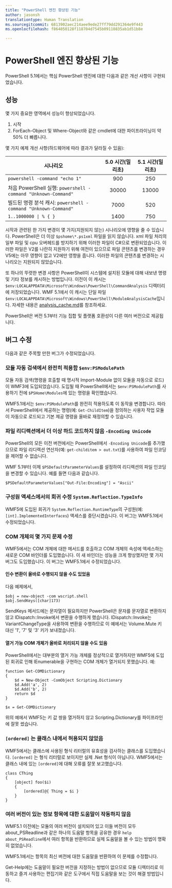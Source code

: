 ```yaml
---
title: "PowerShell 엔진 향상된 기능"
author: jasonsh
translationtype: Human Translation
ms.sourcegitcommit: 6813902aec214aee9ede27ff79dd291364e9f443
ms.openlocfilehash: f864850128f118704d7545b09110835ab1d51b8e

---
```


# PowerShell 엔진 향상된 기능 #

PowerShell 5.1에서는 핵심 PowerShell 엔진에 대한 다음과 같은 개선 사항이 구현되었습니다.


## 성능 ##

몇 가지 중요한 영역에서 성능이 향상되었습니다.

1. 시작
2. ForEach-Object 및 Where-Object와 같은 cmdlet에 대한 파이프라이닝이 약 50% 더 빠릅니다. 

몇 가지 예제 개선 사항(하드웨어에 따라 결과가 달라질 수 있음): 

| 시나리오 | 5.0 시간(밀리초) | 5.1 시간(밀리초) |
| -------- | :---------------: | :---------------: |
| `powershell -command "echo 1"` | 900 | 250 |
| 처음 PowerShell 실행: `powershell -command "Unknown-Command"` | 30000 | 13000 |
| 빌드된 명령 분석 캐시: `powershell -command "Unknown-Command"` | 7000 | 520 |
| <code>1..1000000 &#124; % { }</code> | 1400 | 750 |
  
시작과 관련된 한 가지 변경이 몇 가지(지원되지 않는) 시나리오에 영향을 줄 수 있습니다. PowerShell은 더 이상 `$pshome\*.ps1xml` 파일을 읽지 않습니다. xml 파일 처리의 일부 파일 및 cpu 오버헤드를 방지하기 위해 이러한 파일이 C#으로 변환되었습니다. 이러한 파일은 V2를 나란히 지원하기 위해 여전이 있으므로 파일 콘텐츠를 변경하는 경우 V5에는 아무 영향이 없고 V2에만 영향을 줍니다. 이러한 파일의 콘텐츠를 변경하는 시나리오는 지원되지 않았습니다.

또 하나의 뚜렷한 변경 사항은 PowerShell이 시스템에 설치된 모듈에 대해 내보낸 명령 및 기타 정보를 캐시하는 방법입니다. 이전이 이 캐시는 `$env:LOCALAPPDATA\Microsoft\Windows\PowerShell\CommandAnalysis` 디렉터리에 저장되었습니다. WMF 5.1에서 이 캐시는 단일 파일 `$env:LOCALAPPDATA\Microsoft\Windows\PowerShell\ModuleAnalysisCache`입니다.
자세한 내용은 [analysis_cache.md]()를 참조하세요.

PowerShell은 버전 5.1부터 기능 집합 및 플랫폼 호환성이 다른 여러 버전으로 제공됩니다.



## 버그 수정 ##

다음과 같은 주목할 만한 버그가 수정되었습니다.

### 모듈 자동 검색에서 완전히 적용함 `$env:PSModulePath` ###

모듈 자동 검색(명령을 호출할 때 명시적 Import-Module 없이 모듈을 자동으로 로드)이 WMF3에 도입되었습니다. 도입될 때 PowerShell에서는 `$env:PSModulePath`를 사용하기 전에 `$PSHome\Modules`에 있는 명령을 확인했습니다.

WMF5.1에서는 `$env:PSModulePath`를 완전히 적용하도록 이 동작을 변경합니다. 따라서 PowerShell에서 제공하는 명령(예: `Get-ChildItem`)을 정의하는 사용자 작업 모듈이 자동으로 로드되고 기본 제공 명령을 올바로 재정의할 수 있습니다.

### 파일 리디렉션에서 더 이상 하드 코드하지 않음 `-Encoding Unicode` ###

PowerShell의 모든 이전 버전에서는 PowerShell에서 `-Encoding Unicode`를 추가했으므로 파일 리디렉션 연산자(예: `get-childitem > out.txt`)를 사용하여 파일 인코딩을 제어할 수 없습니다.

WMF 5.1부터 이제 `$PSDefaultParameterValues`를 설정하여 리디렉션의 파일 인코딩을 변경할 수 있습니다. 예를 들면 다음과 같습니다.

```
$PSDefaultParameterValues["Out-File:Encoding"] = "Ascii"
```

### 구성원 액세스에서의 회귀 수정 `System.Reflection.TypeInfo` ###

WMF5에 도입된 회귀가 `System.Reflection.RuntimeType`의 구성원(예: `[int].ImplementedInterfaces`) 액세스를 중단시켰습니다.
이 버그는 WMF5.1에서 수정되었습니다.


### COM 개체의 몇 가지 문제 수정 ###

WMF5에서는 COM 개체에 대한 메서드를 호출하고 COM 개체의 속성에 액세스하는 새로운 COM 바인더를 도입했습니다.
이 새 바인더는 성능을 크게 향상했지만 몇 가지 버그도 도입했습니다. 이 버그는 WMF5.1에서 수정되었습니다.

#### 인수 변환이 올바로 수행되지 않을 수도 있었음 ####

다음 예제에서,

```
$obj = new-object -com wscript.shell
$obj.SendKeys([char]173)
```

SendKeys 메서드에는 문자열이 필요하지만 PowerShell은 문자를 문자열로 변환하지 않고 IDispatch::Invoke에서 변환을 수행하게 했습니다. IDispatch::Invoke는 VariantChangeType을 사용하여 변환을 수행하므로 이 예에서는 Volume.Mute 키 대신 '1', '7' 및 '3' 키가 보내졌습니다.

#### 열거 가능 COM 개체가 올바로 처리되지 않을 수도 있음 ####

PowerShell에서는 대부분의 열거 가능 개체를 정상적으로 열거하지만 WMF5에 도입된 회귀로 인해 IEnumerable을 구현하는 COM 개체가 열거되지 못했습니다.  예:

```
function Get-COMDictionary
{
    $d = New-Object -ComObject Scripting.Dictionary
    $d.Add('a', 2)
    $d.Add('b', 2)
    return $d
}

$x = Get-COMDictionary
```

위의 예에서 WMF5는 키 값 쌍을 열거하지 않고 Scripting.Dictionary를 파이프라인에 잘못 썼습니다.


### `[ordered]` 는 클래스 내에서 허용되지 않았음 ###

WMF5에서는 클래스에 사용된 형식 리터럴의 유효성을 검사하는 클래스를 도입했습니다.  `[ordered]` 는 형식 리터럴로 보이지만 실제 .Net 형식이 아닙니다.  WMF5에서는 클래스 내에 있는 `[ordered]`에 대해 오류를 잘못 보고했습니다.

```
class CThing
{
    [object] foo($i)
    {
        [ordered]@{ Thing = $i }
    }
}
```


### 여러 버전이 있는 정보 항목에 대한 도움말이 작동하지 않음 ###

WMF5.1 이전에는 모듈의 여러 버전이 설치되어 있고 이들 버전이 모두 about_PSReadline과 같은 하나의 도움말 항목을 공유한 경우 `help about_PSReadline`에서 여러 항목을 반환하므로 실제 도움말을 볼 수 있는 방법이 명확히 없었습니다.

WMF5.1에서는 항목의 최신 버전에 대한 도움말을 반환하여 이 문제를 수정합니다.

Get-Help에는 도움말이 필요한 버전을 지정하는 방법이 없으므로 모듈 디렉터리로 이동하고 즐겨 사용하는 편집기와 같은 도구에서 직접 도움말을 보는 것이 해결 방법입니다. 



<!--HONumber=Jul16_HO2-->


